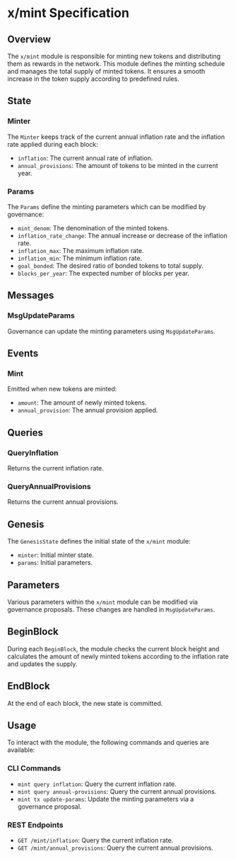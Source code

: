 # x/mint Specification

## Overview

The `x/mint` module is responsible for minting new tokens and distributing them as rewards in the network. This module defines the minting schedule and manages the total supply of minted tokens. It ensures a smooth increase in the token supply according to predefined rules.

## State

### Minter

The `Minter` keeps track of the current annual inflation rate and the inflation rate applied during each block:

- `inflation`: The current annual rate of inflation.
- `annual_provisions`: The amount of tokens to be minted in the current year.

### Params

The `Params` define the minting parameters which can be modified by governance:

- `mint_denom`: The denomination of the minted tokens.
- `inflation_rate_change`: The annual increase or decrease of the inflation rate.
- `inflation_max`: The maximum inflation rate.
- `inflation_min`: The minimum inflation rate.
- `goal_bonded`: The desired ratio of bonded tokens to total supply.
- `blocks_per_year`: The expected number of blocks per year.

## Messages

### MsgUpdateParams

Governance can update the minting parameters using `MsgUpdateParams`.

## Events

### Mint

Emitted when new tokens are minted:

- `amount`: The amount of newly minted tokens.
- `annual_provision`: The annual provision applied.

## Queries

### QueryInflation

Returns the current inflation rate.

### QueryAnnualProvisions

Returns the current annual provisions.

## Genesis

The `GenesisState` defines the initial state of the `x/mint` module:

- `minter`: Initial minter state.
- `params`: Initial parameters.

## Parameters

Various parameters within the `x/mint` module can be modified via governance proposals. These changes are handled in `MsgUpdateParams`.

## BeginBlock

During each `BeginBlock`, the module checks the current block height and calculates the amount of newly minted tokens according to the inflation rate and updates the supply.

## EndBlock

At the end of each block, the new state is committed.

## Usage

To interact with the module, the following commands and queries are available:

### CLI Commands

- `mint query inflation`: Query the current inflation rate.
- `mint query annual-provisions`: Query the current annual provisions.
- `mint tx update-params`: Update the minting parameters via a governance proposal.

### REST Endpoints

- `GET /mint/inflation`: Query the current inflation rate.
- `GET /mint/annual_provisions`: Query the current annual provisions.
